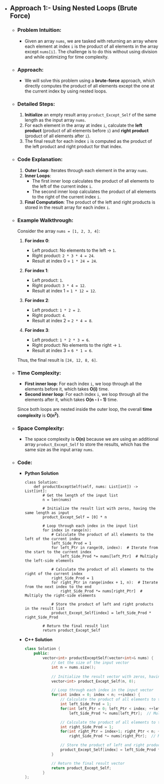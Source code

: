 - ## Approach 1:- Using Nested Loops (Brute Force) 

    - ### Problem Intuition:
        - Given an array `nums`, we are tasked with returning an array where each element at index `i` is the product of all elements in the array except `nums[i]`. The challenge is to do this without using division and while optimizing for time complexity.

    - ### Approach:
        - We will solve this problem using a **brute-force** approach, which directly computes the product of all elements except the one at the current index by using nested loops.

    - ### Detailed Steps:
        1. **Initialize** an empty result array `product_Except_Self` of the same length as the input array `nums`.
        2. For each element in the array at index `i`, calculate the **left product** (product of all elements before `i`) and **right product** (product of all elements after `i`).
        3. The final result for each index `i` is computed as the product of the left product and right product for that index.

    - ### Code Explanation:
        1. **Outer Loop**: Iterates through each element in the array `nums`.
        2. **Inner Loops**:
            - The first inner loop calculates the product of all elements to the left of the current index `i`.
            - The second inner loop calculates the product of all elements to the right of the current index `i`.
        3. **Final Computation**: The product of the left and right products is stored in the result array for each index `i`.

    - ### Example Walkthrough:
        Consider the array `nums = [1, 2, 3, 4]`:

        1. **For index 0**:
            - Left product: No elements to the left → `1`.
            - Right product: `2 * 3 * 4 = 24`.
            - Result at index 0 = `1 * 24 = 24`.

        2. **For index 1**:
            - Left product: `1`.
            - Right product: `3 * 4 = 12`.
            - Result at index 1 = `1 * 12 = 12`.

        3. **For index 2**:
            - Left product: `1 * 2 = 2`.
            - Right product: `4`.
            - Result at index 2 = `2 * 4 = 8`.

        4. **For index 3**:
            - Left product: `1 * 2 * 3 = 6`.
            - Right product: No elements to the right → `1`.
            - Result at index 3 = `6 * 1 = 6`.

        Thus, the final result is `[24, 12, 8, 6]`.

    - ### Time Complexity:
        - **First inner loop**: For each index `i`, we loop through all the elements before it, which takes **O(i)** time.
        - **Second inner loop**: For each index `i`, we loop through all the elements after it, which takes **O(n - i - 1)** time.
  
        Since both loops are nested inside the outer loop, the overall **time complexity** is **O(n<sup>2</sup>)**.

    - ### Space Complexity:
        - The space complexity is **O(n)** because we are using an additional array `product_Except_Self` to store the results, which has the same size as the input array `nums`.


    - ### Code:
        - **Python Solution**

            ```python3 []
            class Solution:
                def productExceptSelf(self, nums: List[int]) -> List[int]:
                    # Get the length of the input list
                    n = len(nums)
                    
                    # Initialize the result list with zeros, having the same length as input
                    product_Except_Self = [0] * n

                    # Loop through each index in the input list
                    for index in range(n):
                        # Calculate the product of all elements to the left of the current index
                        left_Side_Prod = 1
                        for left_Ptr in range(0, index):  # Iterate from the start to the current index
                            left_Side_Prod *= nums[left_Ptr]  # Multiply the left-side elements

                        # Calculate the product of all elements to the right of the current index
                        right_Side_Prod = 1
                        for right_Ptr in range(index + 1, n):  # Iterate from the next index to the end
                            right_Side_Prod *= nums[right_Ptr]  # Multiply the right-side elements
                        
                        # Store the product of left and right products in the result list
                        product_Except_Self[index] = left_Side_Prod * right_Side_Prod

                    # Return the final result list
                    return product_Except_Self
            ```
            
        - **C++ Solution**

            ```C++ []
            class Solution {
                public:
                    vector<int> productExceptSelf(vector<int>& nums) {
                        // Get the size of the input vector
                        int n = nums.size();
                        
                        // Initialize the result vector with zeros, having the same size as the input vector
                        vector<int> product_Except_Self(n, 0);

                        // Loop through each index in the input vector
                        for(int index = 0; index < n; ++index) {
                            // Calculate the product of all elements to the left of the current index
                            int left_Side_Prod = 1;
                            for(int left_Ptr = 0; left_Ptr < index; ++left_Ptr)
                                left_Side_Prod *= nums[left_Ptr];  // Multiply the left-side elements

                            // Calculate the product of all elements to the right of the current index
                            int right_Side_Prod = 1;
                            for(int right_Ptr = index+1; right_Ptr < n; ++right_Ptr)
                                right_Side_Prod *= nums[right_Ptr];  // Multiply the right-side elements

                            // Store the product of left and right products in the result vector
                            product_Except_Self[index] = left_Side_Prod * right_Side_Prod;
                        }

                        // Return the final result vector
                        return product_Except_Self;
                    }
            };
            ```